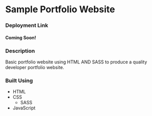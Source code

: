 # Sample Portfolio Website

### Deployment Link

#### Coming Soon!

### Description

Basic portfolio website using HTML AND SASS to produce a quality developer portfolio website.

### Built Using

-   HTML
-   CSS
    -   SASS
-   JavaScript
